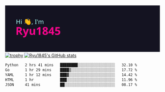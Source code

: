 ![Hi, I'm Ryu1845](https://github.com/Ryu1845/Ryu1845/blob/main/header.png)
[![trophy](https://github-profile-trophy.vercel.app/?username=ryo-ma&theme=radical&column=10)](https://github.com/ryo-ma/github-profile-trophy)
[![Ryu1845's GitHub stats](https://github-readme-stats.vercel.app/api?username=Ryu1845&theme=radical&show_icons=true)](https://github.com/anuraghazra/github-readme-stats)
<!--START_SECTION:waka-->
```text
Python   2 hrs 41 mins   ████████░░░░░░░░░░░░░░░░░   32.10 % 
Go       1 hr 29 mins    ████▒░░░░░░░░░░░░░░░░░░░░   17.72 % 
YAML     1 hr 12 mins    ███▓░░░░░░░░░░░░░░░░░░░░░   14.42 % 
HTML     1 hr            ███░░░░░░░░░░░░░░░░░░░░░░   11.96 % 
JSON     41 mins         ██░░░░░░░░░░░░░░░░░░░░░░░   08.17 % 
```
<!--END_SECTION:waka-->

<!--
**Ryu1845/Ryu1845** is a ✨ _special_ ✨ repository because its `README.md` (this file) appears on your GitHub profile.

Here are some ideas to get you started:

- 🔭 I’m currently working on ...
- 🌱 I’m currently learning ...
- 👯 I’m looking to collaborate on ...
- 🤔 I’m looking for help with ...
- 💬 Ask me about ...
- 📫 How to reach me: ...
- 😄 Pronouns: ...
- ⚡ Fun fact: ...
-->
